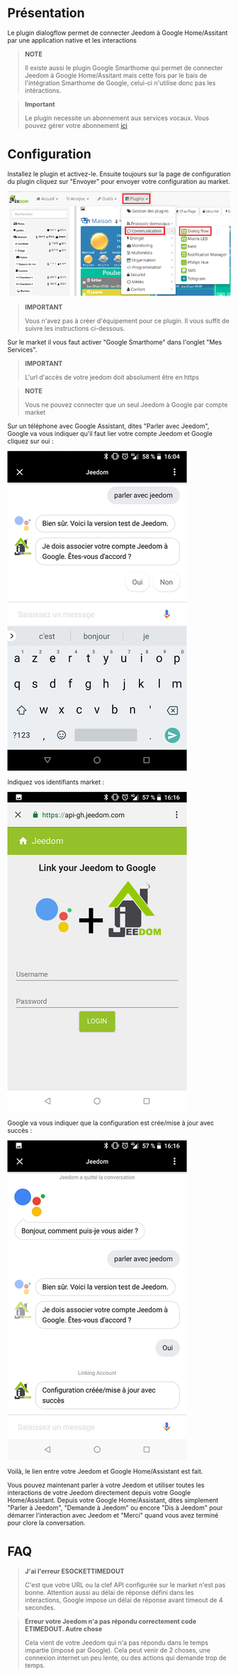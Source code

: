# Présentation

Le plugin dialogflow permet de connecter Jeedom à Google Home/Assitant par une application native et les interactions

> **NOTE**
>
> Il existe aussi le plugin Google Smarthome qui permet de connecter Jeedom à Google Home/Assitant mais cette fois par le bais de l'intégration Smarthome de Google, celui-ci n'utilise donc pas les intéractions.

> **Important**
>
> Le plugin necessite un abonnement aux services vocaux. Vous pouvez gérer votre abonnement [ici](https://www.jeedom.com/market/index.php?v=d&p=profils#services)

# Configuration

Installez le plugin et activez-le. Ensuite toujours sur la page de configuration du plugin cliquez sur "Envoyer" pour envoyer votre configuration au market.

![dialogflow](./images/dialogflow1.png)

> **IMPORTANT**
>
> Vous n'avez pas à créer d'équipement pour ce plugin. Il vous suffit de suivre les instructions ci-dessous.

Sur le market il vous faut activer "Google Smarthome" dans l'onglet "Mes Services".

> **IMPORTANT**
>
> L'url d'accès de votre jeedom doit absolument être en https

> **NOTE**
>
> Vous ne pouvez connecter que un seul Jeedom à Google par compte market

Sur un téléphone avec Google Assistant, dites "Parler avec Jeedom", Google va vous indiquer qu'il faut lier votre compte Jeedom et Google cliquez sur oui : 

![dialogflow](./images/dialogflow2.png)

Indiquez vos identifiants market : 

![dialogflow](./images/dialogflow3.png)

Google va vous indiquer que la configuration est crée/mise à jour avec succès : 

![dialogflow](./images/dialogflow4.png)

Voilà, le lien entre votre Jeedom et Google Home/Assistant est fait.

Vous pouvez maintenant parler à votre Jeedom et utiliser toutes les interactions de votre Jeedom directement depuis votre Google Home/Assistant.
Depuis votre Google Home/Assistant, dites simplement "Parler à Jeedom", "Demande à Jeedom" ou encore "Dis à Jeedom" pour démarrer l'interaction avec Jeedom et "Merci" quand vous avez terminé pour clore la conversation.

# FAQ

>**J'ai l'erreur ESOCKETTIMEDOUT**
>
>C'est que votre URL ou la clef API configurée sur le market n'est pas bonne. Attention aussi au délai de réponse défini dans les interactions, Google impose un délai de réponse avant timeout de 4 secondes.

>**Erreur votre Jeedom n'a pas répondu correctement code ETIMEDOUT. Autre chose**
>
>Cela vient de votre Jeedom qui n'a pas répondu dans le temps impartie (imposé par Google). Cela peut venir de 2 choses, une connexion internet un peu lente, ou des actions qui demande trop de temps.
